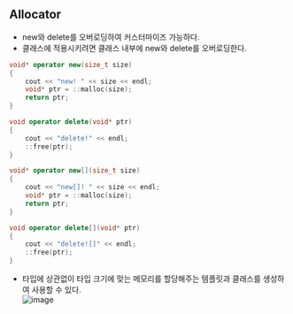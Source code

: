 ## Allocator   
* new와 delete를 오버로딩하여 커스터마이즈 가능하다.   
* 클래스에 적용시키려면 클래스 내부에 new와 delete를 오버로딩한다.   

```cpp
void* operator new(size_t size)
{
	cout << "new! " << size << endl;
	void* ptr = ::malloc(size);
	return ptr;
}

void operator delete(void* ptr)
{
	cout << "delete!" << endl;
	::free(ptr);
}

void* operator new[](size_t size)
{
	cout << "new[]! " << size << endl;
	void* ptr = ::malloc(size);
	return ptr;
}

void operator delete[](void* ptr)
{
	cout << "delete![]" << endl;
	::free(ptr);
}
```   
* 타입에 상관없이 타입 크기에 맞는 메모리를 할당해주는 템플릿과 클래스를 생성하여 사용할 수 있다.   
![image](https://user-images.githubusercontent.com/68372094/154200830-e93f8acc-b56a-4f3a-bd94-0a690ca2cf41.png)
